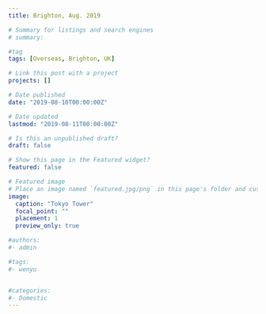 ```yaml
---
title: Brighton, Aug. 2019

# Summary for listings and search engines
# summary: 

#tag
tags: [Overseas, Brighton, UK]

# Link this post with a project
projects: []

# Date published
date: "2019-08-10T00:00:00Z"

# Date updated
lastmod: "2019-08-11T00:00:00Z"

# Is this an unpublished draft?
draft: false

# Show this page in the Featured widget?
featured: false

# Featured image
# Place an image named `featured.jpg/png` in this page's folder and customize its options here.
image:
  caption: "Tokyo Tower"
  focal_point: ""
  placement: 1
  preview_only: true

#authors:
#- admin

#tags:
#- wenyu


#categories:
#- Domestic
---
```




